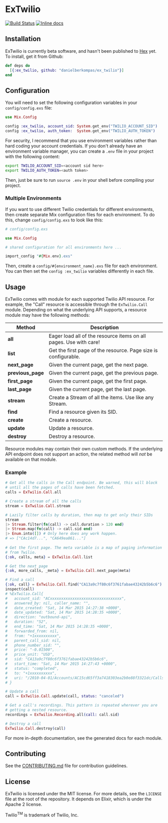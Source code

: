 ExTwilio
========
[![Build Status](https://travis-ci.org/danielberkompas/ex_twilio.svg?branch=master)](https://travis-ci.org/danielberkompas/ex_twilio)
[![Inline docs](http://inch-ci.org/github/danielberkompas/ex_twilio.svg?branch=master)](http://inch-ci.org/github/danielberkompas/ex_twilio)

## Installation

ExTwilio is currently beta software, and hasn't been published to [Hex][hex] yet. To install, get it from Github:

```elixir
def deps do
  [{:ex_twilio, github: "danielberkompas/ex_twilio"}]
end
```

## Configuration

You will need to set the following configuration variables in your `config/config.exs` file:

```elixir
use Mix.Config

config :ex_twilio, account_sid: System.get_env("TWILIO_ACCOUNT_SID")
config :ex_twilio, auth_token:  System.get_env("TWILIO_AUTH_TOKEN")
```

For security, I recommend that you use environment variables rather than hard coding your account credentials. If you don't already have an environment variable manager, you can create a `.env` file in your project with the following content:

```bash
export TWILIO_ACCOUNT_SID=<account sid here>
export TWILIO_AUTH_TOKEN=<auth token>
```

Then, just be sure to run `source .env` in your shell before compiling your project.

### Multiple Environments
If you want to use different Twilio credentials for different environments, then create separate Mix configuration files for each environment. To do this, change `config/config.exs` to look like this:

```elixir
# config/config.exs

use Mix.Config

# shared configuration for all environments here ...

import_config "#{Mix.env}.exs"
```

Then, create a `config/#{environment_name}.exs` file for each environment. You can then set the `config :ex_twilio` variables differently in each file.

## Usage

ExTwilio comes with module for each supported Twilio API resource. For example, the "Call" resource is accessible through the `ExTwilio.Call` module. Depending on what the underlying API supports, a resource module may have the following methods:

| Method            | Description                                                       |
| ----------------- | ----------------------------------------------------------------- |
| **all**           | Eager load all of the resource items on all pages. Use with care! |
| **list**          | Get the first page of the resource. Page size is configurable.    |
| **next_page**     | Given the current page, get the next page.                        |
| **previous_page** | Given the current page, get the previous page.                    |
| **first_page**    | Given the current page, get the first page.                       |
| **last_page**     | Given the current page, get the last page.                        |
| **stream**        | Create a Stream of all the items. Use like any Stream.            |
| **find**          | Find a resource given its SID.                                    |
| **create**        | Create a resource.                                                |
| **update**        | Update a resource.                                                |
| **destroy**       | Destroy a resource.                                               |

Resource modules may contain their own custom methods. If the underlying API endpoint does not support an action, the related method will _not_ be available on that module.

### Example

```elixir
# Get all the calls in the Call endpoint. Be warned, this will block
# until all the pages of calls have been fetched.
calls = ExTwilio.Call.all

# Create a stream of all the calls
stream = ExTwilio.Call.stream

# Lazily filter calls by duration, then map to get only their SIDs
stream
|> Stream.filter(fn(call) -> call.duration > 120 end)
|> Stream.map(fn(call) -> call.sid end)
|> Enum.into([]) # Only here does any work happen.
# => ["CAc14d7...", "CA649ea861..."]
 
# Get the first page. The meta variable is a map of paging information
# from Twilio.
{:ok, calls, meta} = ExTwilio.Call.list

# Get the next page
{:ok, more_calls, _meta} = ExTwilio.Call.next_page(meta)

# Find a call
{:ok, call} = ExTwilio.Call.find("CA13a9c7f80c6f3761fabae43242b5b6c6")
inspect(call)
# %ExTwilio.Call{
#   account_sid: "ACxxxxxxxxxxxxxxxxxxxxxxxxxxxxxxxx",
#   answered_by: nil, caller_name: "",
#   date_created: "Sat, 14 Mar 2015 14:27:38 +0000",
#   date_updated: "Sat, 14 Mar 2015 14:28:35 +0000", 
#   direction: "outbound-api",
#   duration: "52", 
#   end_time: "Sat, 14 Mar 2015 14:28:35 +0000",
#   forwarded_from: nil, 
#   from: "+1xxxxxxxxxx", 
#   parent_call_sid: nil,
#   phone_number_sid: "", 
#   price: "-0.01500", 
#   price_unit: "USD",
#   sid: "CA13a9c7f80c6f3761fabae43242b5b6c6",
#   start_time: "Sat, 14 Mar 2015 14:27:43 +0000", 
#   status: "completed",
#   to: "+1xxxxxxxxxx",
#   uri: "/2010-04-01/Accounts/AC15cd65ff3a7418303ea2b0e88f3321dc/Calls/CA13a9c7f80c6f3761fabae43242b5b6c6.json"
# }

# Update a call
call = ExTwilio.Call.update(call, status: "canceled")

# Get a call's recordings. This pattern is repeated wherever you are 
# getting a nested resource.
recordings = ExTwilio.Recording.all(call: call.sid)

# Destroy a call
ExTwilio.Call.destroy(call)
```

For more in-depth documentation, see the generated docs for each module.

## Contributing

See the [CONTRIBUTING.md](CONTRIBUTING.md) file for contribution guidelines.

## License
ExTwilio is licensed under the MIT license. For more details, see the `LICENSE` file at the root of the repository. It depends on Elixir, which is under the Apache 2 license.

Twilio<sup>TM</sup> is trademark of Twilio, Inc.

[hex]: http://hex.pm
